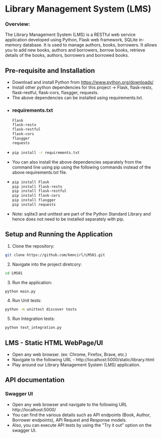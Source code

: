 # Library Management System (LMS)
### Overview:
The Library Management System (LMS) is a RESTful web service application developed using Python, Flask web framework, SQLite in-memory database. It is used to manage authors, books, borrowers. It allows you to add new books, authors and borrowers, borrow books, retrieve details of the books, authors, borrowers and borrowed books. 

## Pre-requisite and Installation
- Download and install Python from https://www.python.org/downloads/
- Install other python dependencies for this project -> Flask, flask-restx, flask-restful, flask-cors, flasgger, requests.
- The above dependencies can be installed using requirements.txt.
- ### requirements.txt
  ```sh
  Flask
  flask-restx
  flask-restful
  flask-cors
  flasgger
  requests
  ```
- ```sh
  pip install -r requirements.txt
  ```
- You can also install the above dependencies separately from the command line using pip using the following commands instead of the above requirements.txt file.
- ```sh
  pip install Flask
  pip install flask-restx
  pip install flask-restful
  pip install flask-cors
  pip install flasgger
  pip install requests
  ```
- Note: sqlite3 and unittest are part of the Python Standard Library and hence does not need to be installed separately with pip.

## Setup and Running the Application
1. Clone the repository:
```sh
git clone https://github.com/kmncirl/LMS01.git
```

2. Navigate into the project diretcory:
```sh
cd LMS01
```

3. Run the application:
```sh
python main.py
```

4. Run Unit tests:
```sh
python -m unittest discover tests
```   

5. Run Integration tests:
```sh
python test_integration.py
```   

## LMS - Static HTML WebPage/UI
- Open any web browser. (ex: Chrome, Firefox, Brave, etc.)
- Navigate to the following URL - http://localhost:5000/static/library.html
- Play around our Library Management System (LMS) application.

## API documentation
### Swagger UI 
- Open any web browser and navigate to the following URL http://localhost:5000/
- You can find the various details such as API endpoints (Book, Author, Borrower endpoints), API Request and Response models.
- Also, you can execute API tests by using the "Try it out" option on the swagger UI.

